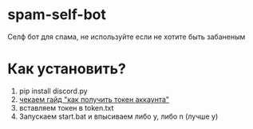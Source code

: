 # spam-self-bot
Селф бот для спама, не используйте если не хотите быть забаненым

# Как установить?
1. pip install discord.py
2. [чекаем гайд "как получить токен аккаунта"](https://github.com/KarasTipoNoNet/spam-self-bot/blob/main/HowToGetToken.txt)
3. вставляем токен в token.txt
4. Запускаем start.bat и впысиваем либо y, либо n (лучше y)
